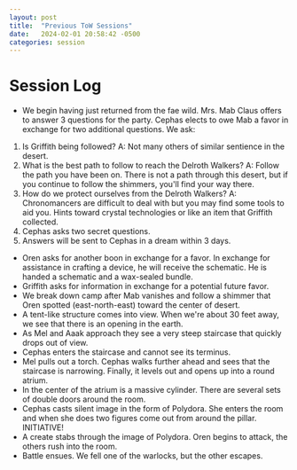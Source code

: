 ```yaml
---
layout: post
title:  "Previous ToW Sessions"
date:   2024-02-01 20:58:42 -0500
categories: session
---
```


# Session Log
- We begin having just returned from the fae wild. Mrs. Mab Claus offers to answer 3 questions for the party. Cephas elects to owe Mab a favor in exchange for two additional questions. We ask:
1. Is Griffith being followed? A: Not many others of similar sentience in the desert.
2. What is the best path to follow to reach the Delroth Walkers? A: Follow the path you have been on. There is not a path through this desert, but if you continue to follow the shimmers, you'll find your way there.
3. How do we protect ourselves from the Delroth Walkers? A: Chronomancers are difficult to deal with but you may find some tools to aid you. Hints toward crystal technologies or like an item that Griffith collected. 
4. Cephas asks two secret questions.
5. Answers will be sent to Cephas in a dream within 3 days.
- Oren asks for another boon in exchange for a favor. In exchange for assistance in crafting a device, he will receive the schematic. He is handed a schematic and a wax-sealed bundle.
- Griffith asks for information in exchange for a potential future favor.
- We break down camp after Mab vanishes and follow a shimmer that Oren spotted (east-north-east) toward the center of desert.
- A tent-like structure comes into view. When we're about 30 feet away, we see that there is an opening in the earth.
- As Mel and Aaak approach they see a very steep staircase that quickly drops out of view.
- Cephas enters the staircase and cannot see its terminus.
- Mel pulls out a torch. Cephas walks further ahead and sees that the staircase is narrowing. Finally, it levels out and opens up into a round atrium.
- In the center of the atrium is a massive cylinder. There are several sets of double doors around the room. 
- Cephas casts silent image in the form of Polydora. She enters the room and when she does two figures come out from around the pillar. INITIATIVE!
- A create stabs through the image of Polydora. Oren begins to attack, the others rush into the room.
- Battle ensues. We fell one of the warlocks, but the other escapes.



